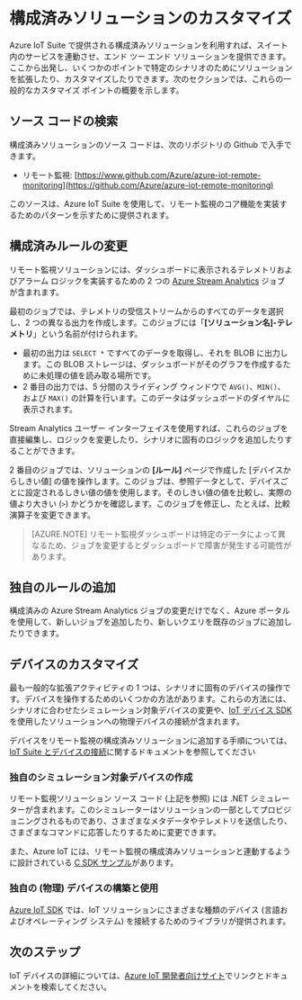 <properties
	pageTitle="構成済みソリューションのカスタマイズ | Microsoft Azure"
	description="Azure IoT Suite の構成済みソリューションのカスタマイズ方法に関するガイダンスを提供します。"
	services=""
    suite="iot-suite"
	documentationCenter=".net"
	authors="stevehob"
	manager="timlt"
	editor=""/>

<tags
     ms.service="iot-suite"
     ms.devlang="dotnet"
     ms.topic="article"
     ms.tgt_pltfrm="na"
     ms.workload="na"
     ms.date="09/29/2015"
     ms.author="stevehob"/>

# 構成済みソリューションのカスタマイズ

Azure IoT Suite で提供される構成済みソリューションを利用すれば、スイート内のサービスを連動させ、エンド ツー エンド ソリューションを提供できます。ここから出発し、いくつかのポイントで特定のシナリオのためにソリューションを拡張したり、カスタマイズしたりできます。次のセクションでは、これらの一般的なカスタマイズ ポイントの概要を示します。

## ソース コードの検索

構成済みソリューションのソース コードは、次のリポジトリの Github で入手できます。

- リモート監視: [https://www.github.com/Azure/azure-iot-remote-monitoring](https://github.com/Azure/azure-iot-remote-monitoring)

このソースは、Azure IoT Suite を使用して、リモート監視のコア機能を実装するためのパターンを示すために提供されます。

## 構成済みルールの変更

リモート監視ソリューションには、ダッシュボードに表示されるテレメトリおよびアラーム ロジックを実装するための 2 つの [Azure Stream Analytics](https://azure.microsoft.com/services/stream-analytics/) ジョブが含まれます。

最初のジョブでは、テレメトリの受信ストリームからのすべてのデータを選択し、2 つの異なる出力を作成します。このジョブには「**[ソリューション名]-テレメトリ**」という名前が付けられます。

- 最初の出力は `SELECT *` ですべてのデータを取得し、それを BLOB に出力します。この BLOB ストレージは、ダッシュボードがそのグラフを作成するために未処理の値を読み取る場所です。
- 2 番目の出力では、5 分間のスライディング ウィンドウで `AVG()`、`MIN()`、および `MAX()` の計算を行います。このデータはダッシュボードのダイヤルに表示されます。

Stream Analytics ユーザー インターフェイスを使用すれば、これらのジョブを直接編集し、ロジックを変更したり、シナリオに固有のロジックを追加したりすることができます。

2 番目のジョブでは、ソリューションの **[ルール]** ページで作成した [デバイスからしきい値] の値を操作します。このジョブは、参照データとして、デバイスごとに設定されるしきい値の値を使用します。そのしきい値の値を比較し、実際の値より大きい (`>`) かどうかを確認します。このジョブを修正し、たとえば、比較演算子を変更できます。

> [AZURE.NOTE] リモート監視ダッシュボードは特定のデータによって異なるため、ジョブを変更するとダッシュボードで障害が発生する可能性があります。

## 独自のルールの追加

構成済みの Azure Stream Analytics ジョブの変更だけでなく、Azure ポータルを使用して、新しいジョブを追加したり、新しいクエリを既存のジョブに追加したりできます。

## デバイスのカスタマイズ

最も一般的な拡張アクティビティの 1 つは、シナリオに固有のデバイスの操作です。デバイスを操作するためのいくつかの方法があります。これらの方法には、シナリオに合わせたシミュレーション対象デバイスの変更や、[IoT デバイス SDK][] を使用したソリューションへの物理デバイスの接続が含まれます。

デバイスをリモート監視の構成済みソリューションに追加する手順については、[IoT Suite とデバイスの接続](iot-suite-connecting-devices.md)に関するドキュメントを参照してください

### 独自のシミュレーション対象デバイスの作成

リモート監視ソリューション ソース コード (上記を参照) には .NET シミュレーターが含まれます。このシミュレーターはソリューションの一部としてプロビジョニングされるものであり、さまざまなメタデータやテレメトリを送信したり、さまざまなコマンドに応答したりするために変更できます。

また、Azure IoT には、リモート監視の構成済みソリューションと連動するように設計されている [C SDK サンプル](https://github.com/Azure/azure-iot-sdks/c/serializer/samples/remote_monitoring)があります。

### 独自の (物理) デバイスの構築と使用

[Azure IoT SDK](https://github.com/Azure/azure-iot-sdks) では、IoT ソリューションにさまざまな種類のデバイス (言語およびオペレーティング システム) を接続するためのライブラリが提供されます。

## 次のステップ

IoT デバイスの詳細については、[Azure IoT 開発者向けサイト](https://azure.microsoft.com/develop/iot/)でリンクとドキュメントを検索してください。

[IoT デバイス SDK]: https://azure.microsoft.com/documentation/articles/iot-hub-sdks-summary/

<!---HONumber=AcomDC_0128_2016-->